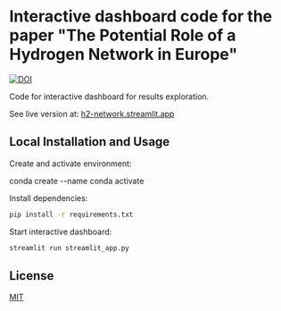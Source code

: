 # Interactive dashboard code for the paper "The Potential Role of a Hydrogen Network in Europe"

[![DOI](https://zenodo.org/badge/451538981.svg)](https://zenodo.org/badge/latestdoi/451538981)

Code for interactive dashboard for results exploration.

See live version at: [h2-network.streamlit.app](https://h2-network.streamlit.app)

## Local Installation and Usage

Create and activate environment:

conda create --name <my-env>
conda activate <my-env>

Install dependencies:

```sh
pip install -r requirements.txt
```

Start interactive dashboard:

```sh
streamlit run streamlit_app.py
```

## License

[MIT](LICENSE)

